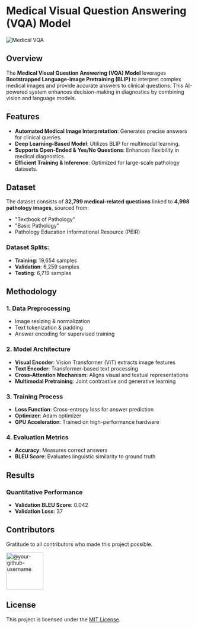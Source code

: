 # Medical Visual Question Answering (VQA) Model

![Medical VQA](assets/medical_vqa.png)

## Overview
The **Medical Visual Question Answering (VQA) Model** leverages **Bootstrapped Language-Image Pretraining (BLIP)** to interpret complex medical images and provide accurate answers to clinical questions. This AI-powered system enhances decision-making in diagnostics by combining vision and language models.

## Features
- **Automated Medical Image Interpretation**: Generates precise answers for clinical queries.
- **Deep Learning-Based Model**: Utilizes BLIP for multimodal learning.
- **Supports Open-Ended & Yes/No Questions**: Enhances flexibility in medical diagnostics.
- **Efficient Training & Inference**: Optimized for large-scale pathology datasets.

## Dataset
The dataset consists of **32,799 medical-related questions** linked to **4,998 pathology images**, sourced from:
- "Textbook of Pathology"
- "Basic Pathology"
- Pathology Education Informational Resource (PEIR)


### Dataset Splits:
- **Training**: 19,654 samples
- **Validation**: 6,259 samples
- **Testing**: 6,719 samples

## Methodology
### 1. Data Preprocessing
- Image resizing & normalization  
- Text tokenization & padding  
- Answer encoding for supervised training  

### 2. Model Architecture
- **Visual Encoder**: Vision Transformer (ViT) extracts image features  
- **Text Encoder**: Transformer-based text processing  
- **Cross-Attention Mechanism**: Aligns visual and textual representations  
- **Multimodal Pretraining**: Joint contrastive and generative learning  

### 3. Training Process
- **Loss Function**: Cross-entropy loss for answer prediction  
- **Optimizer**: Adam optimizer  
- **GPU Acceleration**: Trained on high-performance hardware  

### 4. Evaluation Metrics
- **Accuracy**: Measures correct answers  
- **BLEU Score**: Evaluates linguistic similarity to ground truth  

## Results
### Quantitative Performance
- **Validation BLEU Score**: 0.042  
- **Validation Loss**: 37  


## Contributors
Gratitude to all contributors who made this project possible.

<div align="left">
  <a href="https://github.com/your-github-username">
      <img src="https://github.com/your-github-merna-abdelmoez.png" width="100px" alt="@your-github-username">
  </a>
</div>

## License
This project is licensed under the [MIT License](LICENSE.md).
